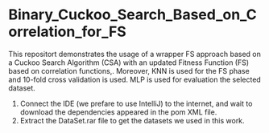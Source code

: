 # Binary_Cuckoo_Search_Based_on_Correlation_for_FS
This repositort demonstrates the usage of a wrapper FS approach based on a Cuckoo Search Algorithm (CSA) with an updated Fitness Function (FS) based on correlation functions,. Moreover, KNN is used for the FS phase and 10-fold cross validation is used. MLP is used for evaluation the selected dataset.
1) Connect the IDE (we prefare to use IntelliJ) to the internet, and wait to download the dependencies appeared in the pom XML file.
2) Extract the DataSet.rar file to get the datasets we used in this work.
